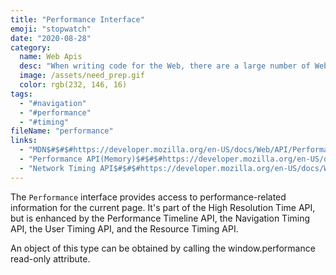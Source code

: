 ```yaml
---
title: "Performance Interface"
emoji: "stopwatch"
date: "2020-08-28"
category:
  name: Web Apis
  desc: "When writing code for the Web, there are a large number of Web APIs available. Web APIs are typically used with JavaScript, although this doesn't always have to be the case."
  image: /assets/need_prep.gif
  color: rgb(232, 146, 16)
tags:
  - "#navigation"
  - "#performance"
  - "#timing"
fileName: "performance"
links: 
  - "MDN$#$#$#https://developer.mozilla.org/en-US/docs/Web/API/Performance"
  - "Performance API(Memory)$#$#$#https://developer.mozilla.org/en-US/docs/Web/API/Performance/memory"
  - "Network Timing API$#$#$#https://developer.mozilla.org/en-US/docs/Web/API/PerformanceNavigationTiming"
---
```

The `Performance` interface provides access to performance-related information for the current page. It's part of the High Resolution Time API, but is enhanced by the Performance Timeline API, the Navigation Timing API, the User Timing API, and the Resource Timing API.

An object of this type can be obtained by calling the window.performance read-only attribute.